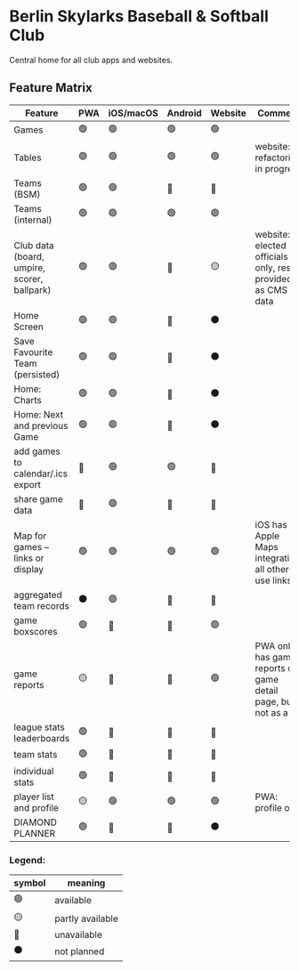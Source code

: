 # Berlin Skylarks Baseball & Softball Club

Central home for all club apps and websites.

## Feature Matrix

| **Feature**                                 | **PWA** | **iOS/macOS** | **Android** | **Website** | **Comment**                                                      |
| ------------------------------------------- | ------- | ------- | ----------- | ----------- | ---------------------------------------------------------------- |
| Games                                       | 🟢      | 🟢      | 🟢          | 🟢          |                                                                  |
| Tables                                      | 🟢      | 🟢      | 🟢          | 🟢          | website: refactoring in progress                                 |
| Teams (BSM)                                 | 🟢      | 🟢      | 🔴          | 🔴          |                                                                  |
| Teams (internal)                            | 🟢      | 🟢      | 🟢          | 🟢          |                                                                  |
| Club data (board, umpire, scorer, ballpark) | 🟢      | 🟢      | 🔴          | 🟡          | website: elected officials only, rest provided as CMS data       |
| Home Screen                                 | 🟢      | 🟢      | 🔴          | ⚫️          |                                                                  |
| Save Favourite Team (persisted)             | 🟢      | 🟢      | 🔴          | ⚫️          |                                                                  |
| Home: Charts                                | 🟢      | 🟢      | 🔴          | ⚫️          |                                                                  |
| Home: Next and previous Game                | 🟢      | 🟢      | 🔴          | ⚫️          |                                                                  |
| add games to calendar/.ics export           | 🔴      | 🟢      | 🟢          | 🔴          |                                                                  |
| share game data                             | 🔴      | 🟢      | 🔴          | 🔴          |                                                                  |
| Map for games – links or display            | 🟢      | 🟢      | 🟢          | 🟢          | iOS has Apple Maps integration, all others use links             |
| aggregated team records                     | ⚫️      | 🟢      | 🔴          | 🔴          |                                                                  |
| game boxscores                              | 🟢      | 🔴      | 🔴          | 🟢          |                                                                  |
| game reports                                | 🟡      | 🔴      | 🔴          | 🟢          | PWA only has game reports on game detail page, but not as a list |
| league stats leaderboards                   | 🟢      | 🔴      | 🔴          | 🔴          |                                                                  |
| team stats                                  | 🟢      | 🔴      | 🔴          | 🔴          |                                                                  |
| individual stats                            | 🟢      | 🔴      | 🔴          | 🔴          |                                                                  |
| player list and profile                     | 🟡      | 🟢      | 🟢          | 🟢          | PWA: profile only                                                |
| DIAMOND PLANNER                             | 🟢      | 🔴      | 🔴          | ⚫️          |                                                                  |

### Legend:

|**symbol**| **meaning**|
|------|------|
|🟢|available|
|🟡|partly available|
|🔴|unavailable|
|⚫️ |not planned|
